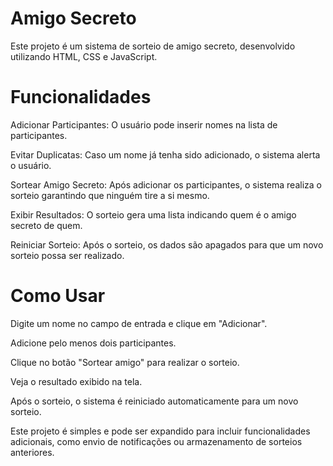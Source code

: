 # Amigo Secreto       

Este projeto é um sistema de sorteio de amigo secreto, desenvolvido utilizando HTML, CSS e JavaScript.

# Funcionalidades

Adicionar Participantes: O usuário pode inserir nomes na lista de participantes.

Evitar Duplicatas: Caso um nome já tenha sido adicionado, o sistema alerta o usuário.

Sortear Amigo Secreto: Após adicionar os participantes, o sistema realiza o sorteio garantindo que ninguém tire a si mesmo.

Exibir Resultados: O sorteio gera uma lista indicando quem é o amigo secreto de quem.

Reiniciar Sorteio: Após o sorteio, os dados são apagados para que um novo sorteio possa ser realizado.

# Como Usar 

Digite um nome no campo de entrada e clique em "Adicionar".

Adicione pelo menos dois participantes.

Clique no botão "Sortear amigo" para realizar o sorteio.

Veja o resultado exibido na tela.

Após o sorteio, o sistema é reiniciado automaticamente para um novo sorteio.


Este projeto é simples e pode ser expandido para incluir funcionalidades adicionais, como envio de notificações ou armazenamento de sorteios anteriores.

